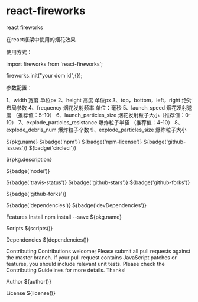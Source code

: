 # react-fireworks
react fireworks

在react框架中使用的烟花效果

使用方式：

import fireworks from 'react-fireworks';


fireworks.init("your dom id",{});

参数配置：

1、width 宽度 单位px
2、height 高度 单位px
3、top，bottom，left，right 绝对布局参数
4、frequency 烟花发射频率 单位：毫秒
5、launch_speed 烟花发射速度 （推荐值：5-10）
6、launch_particles_size 烟花发射粒子大小（推荐值：0-10）
7、explode_particles_resistance 爆炸粒子半径 （推荐值：4-10）
8、explode_debris_num 爆炸粒子个数
9、explode_particles_size 爆炸粒子大小

${pkg.name}
${badge('npm')} ${badge('npm-license')} ${badge('github-issues')} ${badge('circleci')}

${pkg.description}

${badge('nodei')}

${badge('travis-status')} ${badge('github-stars')} ${badge('github-forks')}

${badge('github-forks')}

${badge('dependencies')} ${badge('devDependencies')}

Features
Install
npm install --save ${pkg.name}

Scripts
${scripts()}

Dependencies
${dependencies()}

Contributing
Contributions welcome; Please submit all pull requests against the master branch. If your pull request contains JavaScript patches or features, you should include relevant unit tests. Please check the Contributing Guidelines for more details. Thanks!

Author
${author()}

License
${license()}